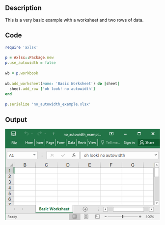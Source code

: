 ## Description

This is a very basic example with a worksheet and two rows of data.

## Code

```ruby
require 'axlsx'

p = Axlsx::Package.new
p.use_autowidth = false

wb = p.workbook

wb.add_worksheet(name: 'Basic Worksheet') do |sheet|
  sheet.add_row ['oh look! no autowidth']
end

p.serialize 'no_autowidth_example.xlsx'
```

## Output

![Output](images/no_autowidth_example.png "Output")
